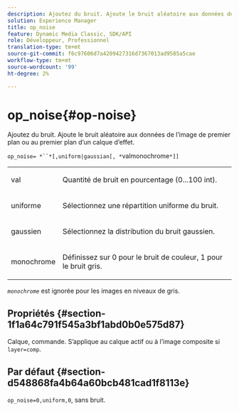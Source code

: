 ```yaml
---
description: Ajoutez du bruit. Ajoute le bruit aléatoire aux données de l’image de premier plan ou au premier plan d’un calque d’effet.
solution: Experience Manager
title: op_noise
feature: Dynamic Media Classic, SDK/API
role: Développeur, Professionnel
translation-type: tm+mt
source-git-commit: f6c97606d7a4209427316d7367013ad9585a5cae
workflow-type: tm+mt
source-wordcount: '99'
ht-degree: 2%

---
```



# op_noise{#op-noise}

Ajoutez du bruit. Ajoute le bruit aléatoire aux données de l’image de premier plan ou au premier plan d’un calque d’effet.

`op_noise= *``*[,uniform|gaussian[, *`valmonochrome`*]]`

<table id="table_40675464E5824D52BF392ECCE2DDC03C"> 
 <tbody> 
  <tr> 
   <td colname="col1"> <p><span class="codeph"> val</span> </p> </td> 
   <td colname="col2"> <p>Quantité de bruit en pourcentage (0...100 int). </p> </td> 
  </tr> 
  <tr> 
   <td colname="col1"> <p><span class="codeph"> uniforme</span> </p> </td> 
   <td colname="col2"> <p>Sélectionnez une répartition uniforme du bruit. </p> </td> 
  </tr> 
  <tr> 
   <td colname="col1"> <p><span class="codeph"> gaussien</span> </p> </td> 
   <td colname="col2"> <p>Sélectionnez la distribution du bruit gaussien. </p> </td> 
  </tr> 
  <tr> 
   <td colname="col1"> <p><span class="varname"> monochrome</span> </p> </td> 
   <td colname="col2"> <p>Définissez sur 0 pour le bruit de couleur, 1 pour le bruit gris. </p> </td> 
  </tr> 
 </tbody> 
</table>

*`monochrome`* est ignorée pour les images en niveaux de gris.

## Propriétés {#section-1f1a64c791f545a3bf1abd0b0e575d87}

Calque, commande. S’applique au calque actif ou à l’image composite si `layer=comp`.

## Par défaut {#section-d548868fa4b64a60bcb481cad1f8113e}

`op_noise=0,uniform,0`, sans bruit.
